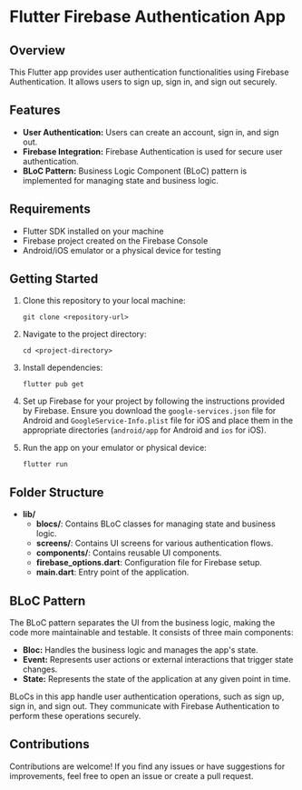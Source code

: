 # Flutter Firebase Authentication App

## Overview

This Flutter app provides user authentication functionalities using Firebase Authentication. It allows users to sign up, sign in, and sign out securely.

## Features

- **User Authentication:** Users can create an account, sign in, and sign out.
- **Firebase Integration:** Firebase Authentication is used for secure user authentication.
- **BLoC Pattern:** Business Logic Component (BLoC) pattern is implemented for managing state and business logic.

## Requirements

- Flutter SDK installed on your machine
- Firebase project created on the Firebase Console
- Android/iOS emulator or a physical device for testing

## Getting Started

1. Clone this repository to your local machine:

   ```
   git clone <repository-url>
   ```

2. Navigate to the project directory:

   ```
   cd <project-directory>
   ```

3. Install dependencies:

   ```
   flutter pub get
   ```

4. Set up Firebase for your project by following the instructions provided by Firebase. Ensure you download the `google-services.json` file for Android and `GoogleService-Info.plist` file for iOS and place them in the appropriate directories (`android/app` for Android and `ios` for iOS).

5. Run the app on your emulator or physical device:

   ```
   flutter run
   ```

## Folder Structure

- **lib/**
  - **blocs/**: Contains BLoC classes for managing state and business logic.
  - **screens/**: Contains UI screens for various authentication flows.
  - **components/**: Contains reusable UI components.
  - **firebase_options.dart**: Configuration file for Firebase setup.
  - **main.dart**: Entry point of the application.

## BLoC Pattern

The BLoC pattern separates the UI from the business logic, making the code more maintainable and testable. It consists of three main components:

- **Bloc:** Handles the business logic and manages the app's state.
- **Event:** Represents user actions or external interactions that trigger state changes.
- **State:** Represents the state of the application at any given point in time.

BLoCs in this app handle user authentication operations, such as sign up, sign in, and sign out. They communicate with Firebase Authentication to perform these operations securely.

## Contributions

Contributions are welcome! If you find any issues or have suggestions for improvements, feel free to open an issue or create a pull request.

